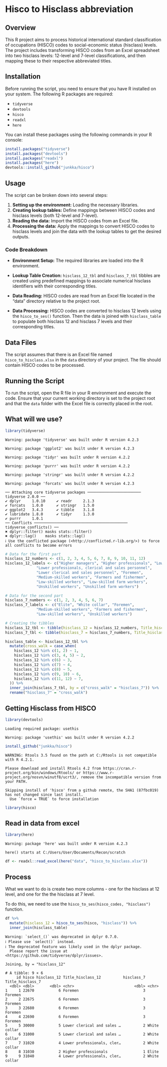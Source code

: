 # Hisco to Hisclass abbreviation

## Overview

This R project aims to process historical international standard
classification of occupations (HISCO) codes to social-economic status
(hisclass) levels. The project includes transforming HISCO codes from an
Excel spreadsheet into two hisclass levels: 12-level and 7-level
classifications, and then mapping these to their respective abbreviated
titles.

## Installation

Before running the script, you need to ensure that you have R installed
on your system. The following R packages are required:

- `tidyverse`
- `devtools`
- `hisco`
- `readxl`
- `here`

You can install these packages using the following commands in your R
console:

``` r
install.packages("tidyverse")
install.packages("devtools")
install.packages("readxl")
install.packages("here")
devtools::install_github("junkka/hisco")
```

## Usage

The script can be broken down into several steps:

1.  **Setting up the environment:** Loading the necessary libraries.
2.  **Creating lookup tables:** Define mappings between HISCO codes and
    hisclass levels (both 12-level and 7-level).
3.  **Reading the data:** Import the HISCO codes from an Excel file.
4.  **Processing the data:** Apply the mappings to convert HISCO codes
    to hisclass levels and join the data with the lookup tables to get
    the desired outputs.

### Code Breakdown

- **Environment Setup:** The required libraries are loaded into the R
  environment.

- **Lookup Table Creation:** `hisclass_12_tbl` and `hisclass_7_tbl`
  tibbles are created using predefined mappings to associate numerical
  hisclass identifiers with their corresponding titles.

- **Data Reading:** HISCO codes are read from an Excel file located in
  the “data” directory relative to the project root.

- **Data Processing:** HISCO codes are converted to hisclass 12 levels
  using the `hisco_to_ses()` function. Then the data is joined with
  `hisclass_table` to populate both hisclass 12 and hisclass 7 levels
  and their corresponding titles.

## Data Files

The script assumes that there is an Excel file named
`hisco_to_hisclass.xlsx` in the `data` directory of your project. The
file should contain HISCO codes to be processed.

## Running the Script

To run the script, open the R file in your R environment and execute the
code. Ensure that your current working directory is set to the project
root and that the `data` folder with the Excel file is correctly placed
in the root.

## What will we use?

``` r
library(tidyverse)
```

    Warning: package 'tidyverse' was built under R version 4.2.3

    Warning: package 'ggplot2' was built under R version 4.2.3

    Warning: package 'tidyr' was built under R version 4.2.2

    Warning: package 'purrr' was built under R version 4.2.2

    Warning: package 'stringr' was built under R version 4.2.2

    Warning: package 'forcats' was built under R version 4.2.3

    ── Attaching core tidyverse packages ──────────────────────── tidyverse 2.0.0 ──
    ✔ dplyr     1.0.10     ✔ readr     2.1.3 
    ✔ forcats   1.0.0      ✔ stringr   1.5.0 
    ✔ ggplot2   3.4.3      ✔ tibble    3.1.8 
    ✔ lubridate 1.8.0      ✔ tidyr     1.3.0 
    ✔ purrr     1.0.1      
    ── Conflicts ────────────────────────────────────────── tidyverse_conflicts() ──
    ✖ dplyr::filter() masks stats::filter()
    ✖ dplyr::lag()    masks stats::lag()
    ℹ Use the conflicted package (<http://conflicted.r-lib.org/>) to force all conflicts to become errors

``` r
# Data for the first part
hisclass_12_numbers <- c(1, 2, 3, 4, 5, 6, 7, 8, 9, 10, 11, 12)
hisclass_12_labels <- c("Higher managers", "Higher professionals", "Lower managers", 
              "Lower professionals, clerical and sales personnel",
              "Lower clerical and sales personnel", "Foremen", 
              "Medium-skilled workers", "Farmers and fishermen", 
              "Low-skilled workers", "Low-skilled farm workers", 
              "Unskilled workers", "Unskilled farm workers")

# Data for the second part
hisclass_7_numbers <- c(1, 2, 3, 4, 5, 6, 7)
hisclass_7_labels <- c("Elite", "White collar", "Foremen", 
              "Medium-skilled workers", "Farmers and fishermen", 
              "Low-skilled workers", "Unskilled workers")

# Creating the tibbles
hisclass_12_tbl <- tibble(hisclass_12 = hisclass_12_numbers, Title_hisclass_12 = hisclass_12_labels)
hisclass_7_tbl <- tibble(hisclass_7 = hisclass_7_numbers, Title_hisclass_7 = hisclass_7_labels)

hisclass_table <- hisclass_12_tbl %>%
  mutate(cross_walk = case_when(
    hisclass_12 %in% c(1, 2) ~ 1,
    hisclass_12 %in% c(3, 4, 5) ~ 2,
    hisclass_12 %in% c(6) ~ 3,
    hisclass_12 %in% c(7) ~ 4,
    hisclass_12 %in% c(8) ~ 5,
    hisclass_12 %in% c(9, 10) ~ 6,
    hisclass_12 %in% c(11, 12) ~ 7,
  )) %>% 
  inner_join(hisclass_7_tbl, by = c("cross_walk" = "hisclass_7")) %>% 
  rename("hisclass_7" = "cross_walk")
```

## Getting Hisclass from HISCO

``` r
library(devtools)
```

    Loading required package: usethis

    Warning: package 'usethis' was built under R version 4.2.2

``` r
install_github("junkka/hisco")
```

    WARNING: Rtools 3.5 found on the path at C:/Rtools is not compatible with R 4.2.1.

    Please download and install Rtools 4.2 from https://cran.r-project.org/bin/windows/Rtools/ or https://www.r-project.org/nosvn/winutf8/ucrt3/, remove the incompatible version from your PATH.

    Skipping install of 'hisco' from a github remote, the SHA1 (87fbc019) has not changed since last install.
      Use `force = TRUE` to force installation

``` r
library(hisco)
```

## Read in data from excel

``` r
library(here)
```

    Warning: package 'here' was built under R version 4.2.3

    here() starts at C:/Users/User/Documents/Recon/scratch

``` r
df <- readxl::read_excel(here("data", "hisco_to_hisclass.xlsx"))
```

## Process

What we want to do is create two more columns - one for the hisclass at
12 level, and one for the the hisclass at 7 level.

To do this, we need to use the `hisco_to_ses(hisco_codes, "hisclass")`
function.

``` r
df %>% 
  mutate(hisclass_12 = hisco_to_ses(hisco, "hisclass")) %>% 
  inner_join(hisclass_table)
```

    Warning: `select_()` was deprecated in dplyr 0.7.0.
    ℹ Please use `select()` instead.
    ℹ The deprecated feature was likely used in the dplyr package.
      Please report the issue at <https://github.com/tidyverse/dplyr/issues>.

    Joining, by = "hisclass_12"

    # A tibble: 9 × 6
         id hisco hisclass_12 Title_hisclass_12          hisclass_7 Title_hisclass_7
      <dbl> <dbl>       <dbl> <chr>                           <dbl> <chr>           
    1     1 22670           6 Foremen                             3 Foremen         
    2     2 22675           6 Foremen                             3 Foremen         
    3     3 22680           6 Foremen                             3 Foremen         
    4     4 22690           6 Foremen                             3 Foremen         
    5     5 30000           5 Lower clerical and sales …          2 White collar    
    6     6 31000           5 Lower clerical and sales …          2 White collar    
    7     7 31020           4 Lower professionals, cler…          2 White collar    
    8     8 31030           2 Higher professionals                1 Elite           
    9     9 31040           4 Lower professionals, cler…          2 White collar    
